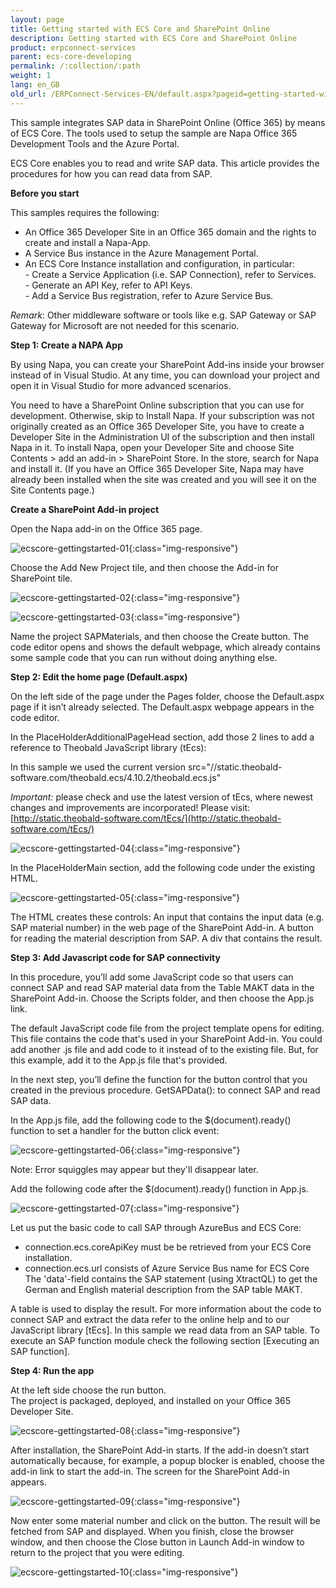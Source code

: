 ```yaml
---
layout: page
title: Getting started with ECS Core and SharePoint Online
description: Getting started with ECS Core and SharePoint Online
product: erpconnect-services
parent: ecs-core-developing
permalink: /:collection/:path
weight: 1
lang: en_GB
old_url: /ERPConnect-Services-EN/default.aspx?pageid=getting-started-with-ecs-core-and-sharepoint-online
---
```


This sample integrates SAP data in SharePoint Online (Office 365) by means of ECS Core. The tools used to setup the sample are Napa Office 365 Development Tools and the Azure Portal.

ECS Core enables you to read and write SAP data. This article provides the procedures for how you can read data from SAP.

**Before you start** 

This samples requires the following:

- An Office 365 Developer Site in an Office 365 domain and the rights to create and install a Napa-App.
- A Service Bus instance in the Azure Management Portal.
- An ECS Core Instance installation and configuration, in particular:  
		- Create a Service Application (i.e. SAP Connection), refer to Services.<br> 
		- Generate an API Key, refer to API Keys.<br>
		- Add a Service Bus registration, refer to Azure Service Bus. <br>

*Remark*: Other middleware software or tools like e.g. SAP Gateway or SAP Gateway for Microsoft are not needed for this scenario. 

**Step 1: Create a NAPA App**

By using Napa, you can create your SharePoint Add-ins inside your browser instead of in Visual Studio. At any time, you can download your project and open it in Visual Studio for more advanced scenarios.

You need to have a SharePoint Online subscription that you can use for development. Otherwise, skip to Install Napa. If your subscription was not originally created as an Office 365 Developer Site, you have to create a Developer Site in the Administration UI of the subscription and then install Napa in it. 
To install Napa, open your Developer Site and choose Site Contents > add an add-in > SharePoint Store. In the store, search for Napa and install it. (If you have an Office 365 Developer Site, Napa may have already been installed when the site was created and you will see it on the Site Contents page.)

**Create a SharePoint Add-in project**

Open the Napa add-in on the Office 365 page.

![ecscore-gettingstarted-01](/img/content/ecscore-gettingstarted-01.jpg){:class="img-responsive"}

Choose the Add New Project tile, and then choose the Add-in for SharePoint tile.

![ecscore-gettingstarted-02](/img/content/ecscore-gettingstarted-02.jpg){:class="img-responsive"}

![ecscore-gettingstarted-03](/img/content/ecscore-gettingstarted-03.jpg){:class="img-responsive"}

Name the project SAPMaterials, and then choose the Create button.
The code editor opens and shows the default webpage, which already contains some sample code that you can run without doing anything else.

**Step 2: Edit the home page (Default.aspx)**

On the left side of the page under the Pages folder, choose the Default.aspx page if it isn’t already selected. The Default.aspx webpage appears in the code editor. 

In the PlaceHolderAdditionalPageHead section, add those 2 lines to add a reference to Theobald JavaScript library (tEcs):

In this sample we used the current version src="//static.theobald-software.com/theobald.ecs/4.10.2/theobald.ecs.js"

*Important:* please check and use the latest version of tEcs, where newest changes and improvements are incorporated! Please visit: [http://static.theobald-software.com/tEcs/](http://static.theobald-software.com/tEcs/)

![ecscore-gettingstarted-04](/img/content/ecscore-gettingstarted-04.jpg){:class="img-responsive"}

In the PlaceHolderMain section, add the following code under the existing HTML.

![ecscore-gettingstarted-05](/img/content/ecscore-gettingstarted-05.jpg){:class="img-responsive"}

The HTML creates these controls: 
An input that contains the input data (e.g. SAP material number) in the web page of the SharePoint Add-in.
A button for reading the material description from SAP. 
A div that contains the result. 

**Step 3: Add Javascript code for SAP connectivity**

In this procedure, you’ll add some JavaScript code so that users can connect SAP and read SAP material data from the Table MAKT data in the SharePoint Add-in.
Choose the Scripts folder, and then choose the App.js link.

The default JavaScript code file from the project template opens for editing. This file contains the code that's used in your SharePoint Add-in. You could add another .js file and add code to it instead of to the existing file. But, for this example, add it to the App.js file that's provided.

In the next step, you’ll define the function for the button control that you created in the previous procedure.
GetSAPData(): to connect SAP and read SAP data.

In the App.js file, add the following code to the $(document).ready() function to set a handler for the button click event:

![ecscore-gettingstarted-06](/img/content/ecscore-gettingstarted-06.jpg){:class="img-responsive"}

Note: Error squiggles may appear but they'll disappear later.

Add the following code after the $(document).ready() function in App.js.


![ecscore-gettingstarted-07](/img/content/ecscore-gettingstarted-07.jpg){:class="img-responsive"}

Let us put the basic code to call SAP through AzureBus and ECS Core:
- connection.ecs.coreApiKey must be be retrieved from your ECS Core installation.
- connection.ecs.url consists of Azure Service Bus name for ECS Core
The 'data'-field contains the SAP statement (using XtractQL) to get the German and English material description from the SAP table MAKT. 

A table is used to display the result. 
For more information about the code to connect SAP and extract the data refer to the online help and to our JavaScript library [tEcs].
In this sample we read data from an SAP table. To execute an SAP function module check the following section [Executing an SAP function]. 

**Step 4: Run the app**

At the left side choose the run button.<br>
The project is packaged, deployed, and installed on your Office 365 Developer Site.

![ecscore-gettingstarted-08](/img/content/ecscore-gettingstarted-08.jpg){:class="img-responsive"}

After installation, the SharePoint Add-in starts. If the add-in doesn’t start automatically because, for example, a popup blocker is enabled, choose the add-in link to start the add-in.
The screen for the SharePoint Add-in appears.

![ecscore-gettingstarted-09](/img/content/ecscore-gettingstarted-09.jpg){:class="img-responsive"}

Now enter some material number and click on the button. 
The result will be fetched from SAP and displayed. 
When you finish, close the browser window, and then choose the Close button in Launch Add-in window to return to the project that you were editing.

![ecscore-gettingstarted-10](/img/content/ecscore-gettingstarted-10.jpg){:class="img-responsive"}